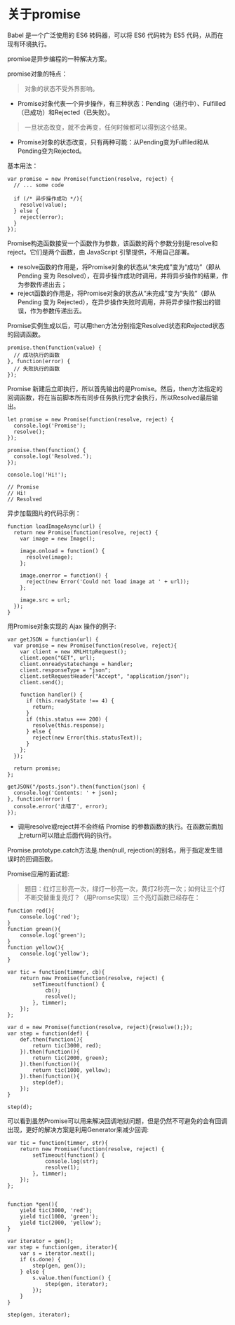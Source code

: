 关于promise
====
Babel 是一个广泛使用的 ES6 转码器，可以将 ES6 代码转为 ES5 代码，从而在现有环境执行。

promise是异步编程的一种解决方案。

promise对象的特点：
> 对象的状态不受外界影响。
* Promise对象代表一个异步操作，有三种状态：Pending（进行中）、Fulfilled（已成功）和Rejected（已失败）。

> 一旦状态改变，就不会再变，任何时候都可以得到这个结果。
* Promise对象的状态改变，只有两种可能：从Pending变为Fulfiled和从Pending变为Rejected。

基本用法：
````
var promise = new Promise(function(resolve, reject) {
  // ... some code

  if (/* 异步操作成功 */){
    resolve(value);
  } else {
    reject(error);
  }
});
````
Promise构造函数接受一个函数作为参数，该函数的两个参数分别是resolve和reject。它们是两个函数，由 JavaScript 引擎提供，不用自己部署。
* resolve函数的作用是，将Promise对象的状态从“未完成”变为“成功”（即从 Pending 变为 Resolved），在异步操作成功时调用，并将异步操作的结果，作为参数传递出去；
* reject函数的作用是，将Promise对象的状态从“未完成”变为“失败”（即从 Pending 变为 Rejected），在异步操作失败时调用，并将异步操作报出的错误，作为参数传递出去。

Promise实例生成以后，可以用then方法分别指定Resolved状态和Rejected状态的回调函数。
````
promise.then(function(value) {
  // 成功执行的函数
}, function(error) {
  // 失败执行的函数
});
````

Promise 新建后立即执行，所以首先输出的是Promise。然后，then方法指定的回调函数，将在当前脚本所有同步任务执行完才会执行，所以Resolved最后输出。
````
let promise = new Promise(function(resolve, reject) {
  console.log('Promise');
  resolve();
});

promise.then(function() {
  console.log('Resolved.');
});

console.log('Hi!');

// Promise
// Hi!
// Resolved
````

异步加载图片的代码示例：
````
function loadImageAsync(url) {
  return new Promise(function(resolve, reject) {
    var image = new Image();

    image.onload = function() {
      resolve(image);
    };

    image.onerror = function() {
      reject(new Error('Could not load image at ' + url));
    };

    image.src = url;
  });
}
````

用Promise对象实现的 Ajax 操作的例子:
````
var getJSON = function(url) {
  var promise = new Promise(function(resolve, reject){
    var client = new XMLHttpRequest();
    client.open("GET", url);
    client.onreadystatechange = handler;
    client.responseType = "json";
    client.setRequestHeader("Accept", "application/json");
    client.send();

    function handler() {
      if (this.readyState !== 4) {
        return;
      }
      if (this.status === 200) {
        resolve(this.response);
      } else {
        reject(new Error(this.statusText));
      }
    };
  });

  return promise;
};

getJSON("/posts.json").then(function(json) {
  console.log('Contents: ' + json);
}, function(error) {
  console.error('出错了', error);
});
````

* 调用resolve或reject并不会终结 Promise 的参数函数的执行。在函数前面加上return可以阻止后面代码的执行。

Promise.prototype.catch方法是.then(null, rejection)的别名，用于指定发生错误时的回调函数。


Promise应用的面试题:
> 题目：红灯三秒亮一次，绿灯一秒亮一次，黄灯2秒亮一次；如何让三个灯不断交替重复亮灯？（用Promse实现）三个亮灯函数已经存在：
````
function red(){
    console.log('red');
}
function green(){
    console.log('green');
}
function yellow(){
    console.log('yellow');
}
 
var tic = function(timmer, cb){
    return new Promise(function(resolve, reject) {
        setTimeout(function() {
            cb();
            resolve();
        }, timmer);
    });
};
 
var d = new Promise(function(resolve, reject){resolve();});
var step = function(def) {
    def.then(function(){
        return tic(3000, red);
    }).then(function(){
        return tic(2000, green);
    }).then(function(){
        return tic(1000, yellow);
    }).then(function(){
        step(def);
    });
}
 
step(d);
````
可以看到虽然Promise可以用来解决回调地狱问题，但是仍然不可避免的会有回调出现，更好的解决方案是利用Generator来减少回调:
````
var tic = function(timmer, str){
    return new Promise(function(resolve, reject) {
        setTimeout(function() {
            console.log(str);
            resolve(1);
        }, timmer);
    });
};
 
 
function *gen(){
    yield tic(3000, 'red');
    yield tic(1000, 'green');
    yield tic(2000, 'yellow');
}
 
var iterator = gen();
var step = function(gen, iterator){
    var s = iterator.next();
    if (s.done) {
        step(gen, gen());
    } else {
        s.value.then(function() {
            step(gen, iterator);
        });
    }
}
 
step(gen, iterator);
````















